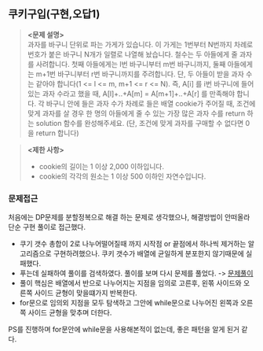 ## 쿠키구입(구현,오답1)

>__<문제 설명>__   
> 과자를 바구니 단위로 파는 가게가 있습니다. 이 가게는 1번부터 N번까지 차례로 번호가 붙은 바구니 N개가 일렬로 나열해 놨습니다.
철수는 두 아들에게 줄 과자를 사려합니다. 첫째 아들에게는 l번 바구니부터 m번 바구니까지, 둘째 아들에게는 m+1번 바구니부터 r번 바구니까지를 주려합니다. 단, 두 아들이 받을 과자 수는 같아야 합니다(1 <= l <= m, m+1 <= r <= N). 즉, A[i] 를 i번 바구니에 들어있는 과자 수라고 했을 때, A[l]+..+A[m] = A[m+1]+..+A[r] 를 만족해야 합니다.
각 바구니 안에 들은 과자 수가 차례로 들은 배열 cookie가 주어질 때, 조건에 맞게 과자를 살 경우 한 명의 아들에게 줄 수 있는 가장 많은 과자 수를 return 하는 solution 함수를 완성해주세요. (단, 조건에 맞게 과자를 구매할 수 없다면 0을 return 합니다)


>__<제한 사항>__   
> * cookie의 길이는 1 이상 2,000 이하입니다.   
> * cookie의 각각의 원소는 1 이상 500 이하인 자연수입니다.
> 


### 문제접근

처음에는 DP문제를 분할정복으로 해결 하는 문제로 생각했으나, 해결방법이 안떠올라 단순 구현 풀이로 접근했다.
   
* 쿠기 갯수 총합이 2로 나누어떨어질때 까지 시작점 or 끝점에서 하나씩 제거하는 알고리즘으로 구현하려했으나. 쿠키 갯수가 배열에 균일하게 분포한지 않기때문에 실패했다.
* 푸는데 실패하여 풀이를 검색하였다. 풀이를 보며 다시 문제를 풀었다. ->  [문제풀이](https://velog.io/@ajufresh/%ED%94%84%EB%A1%9C%EA%B7%B8%EB%9E%98%EB%A8%B8%EC%8A%A4-%EC%BF%A0%ED%82%A4%EA%B5%AC%EC%9E%85-%EB%AC%B8%EC%A0%9C%ED%92%80%EC%9D%B4-Java)
* 풀이 핵심은 배열에서 반으로 나누어지는 지점을 임의로 고른후, 왼쪾 사이드와 오른쪽 사이드 균형이 맞을떄가지 반복한다.
* for문으로 임의외 지점을 모두 탐색하고 그안에 while문으로 나누어진 왼쪽과 오른쪽 사이드 균형을 맞추며 더한다.

PS를 진행하며 for문안에 while문을 사용해본적이 없는데, 좋은 패턴을 알게 된거 같다.